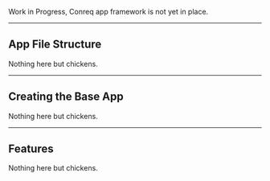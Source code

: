 Work in Progress, Conreq app framework is not yet in place.

---

## App File Structure

Nothing here but chickens.

---

## Creating the Base App

Nothing here but chickens.

---

## Features

Nothing here but chickens.
